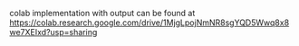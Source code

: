 colab implementation with output can be found at https://colab.research.google.com/drive/1MjgLpojNmNR8sgYQD5Wwq8x8we7XEIxd?usp=sharing